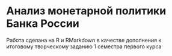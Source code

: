 # Анализ монетарной политики Банка России
Работа сделана на R и RMarkdown в качестве дополнения к </br>
итоговому творческому заданию 1 семестра первого курса
